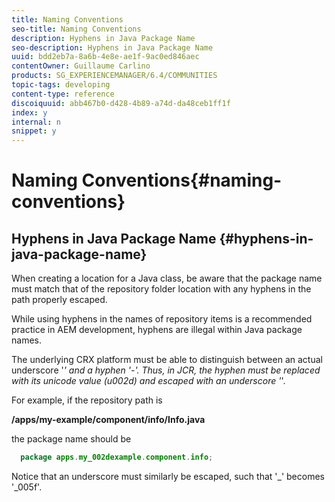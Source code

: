```yaml
---
title: Naming Conventions
seo-title: Naming Conventions
description: Hyphens in Java Package Name
seo-description: Hyphens in Java Package Name
uuid: bdd2eb7a-8a6b-4e8e-ae1f-9ac0ed846aec
contentOwner: Guillaume Carlino
products: SG_EXPERIENCEMANAGER/6.4/COMMUNITIES
topic-tags: developing
content-type: reference
discoiquuid: abb467b0-d428-4b89-a74d-da48ceb1ff1f
index: y
internal: n
snippet: y
---
```


# Naming Conventions{#naming-conventions}

## Hyphens in Java Package Name {#hyphens-in-java-package-name}

When creating a location for a Java class, be aware that the package name must match that of the repository folder location with any hyphens in the path properly escaped.

While using hyphens in the names of repository items is a recommended practice in AEM development, hyphens are illegal within Java package names.

The underlying CRX platform must be able to distinguish between an actual underscore '_' and a hyphen '-'. Thus, in JCR, the hyphen must be replaced with its unicode value (u002d) and escaped with an underscore '_'.

For example, if the repository path is

**/apps/my-example/component/info/Info.java**

the package name should be

```java
  package apps.my_002dexample.component.info;
```

Notice that an underscore must similarly be escaped, such that '_' becomes '_005f'.
